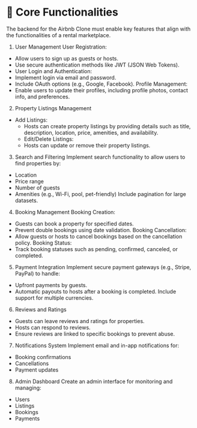 # 🔑 Core Functionalities
The backend for the Airbnb Clone must enable key features that align with the functionalities of a rental marketplace.

1. User Management
User Registration:
 - Allow users to sign up as guests or hosts.
 - Use secure authentication methods like JWT (JSON Web Tokens).
 - User Login and Authentication:
 - Implement login via email and password.
 - Include OAuth options (e.g., Google, Facebook).
Profile Management:
 - Enable users to update their profiles, including profile photos, contact info, and preferences.

2. Property Listings Management
 - Add Listings:
   - Hosts can create property listings by providing details such as title, description, location, price, amenities, and availability.
   - Edit/Delete Listings:
   - Hosts can update or remove their property listings.

3. Search and Filtering
Implement search functionality to allow users to find properties by:
 - Location
 - Price range
 - Number of guests
 - Amenities (e.g., Wi-Fi, pool, pet-friendly)
Include pagination for large datasets.

4. Booking Management
Booking Creation:
 - Guests can book a property for specified dates.
 - Prevent double bookings using date validation.
Booking Cancellation:
 - Allow guests or hosts to cancel bookings based on the cancellation policy.
Booking Status:
 - Track booking statuses such as pending, confirmed, canceled, or completed.

5. Payment Integration
Implement secure payment gateways (e.g., Stripe, PayPal) to handle:
 - Upfront payments by guests.
 - Automatic payouts to hosts after a booking is completed.
Include support for multiple currencies.

6. Reviews and Ratings
 - Guests can leave reviews and ratings for properties.
 - Hosts can respond to reviews.
 - Ensure reviews are linked to specific bookings to prevent abuse.

7. Notifications System
Implement email and in-app notifications for:
 - Booking confirmations
 - Cancellations
 - Payment updates

8. Admin Dashboard
Create an admin interface for monitoring and managing:
 - Users
 - Listings
 - Bookings
 - Payments
